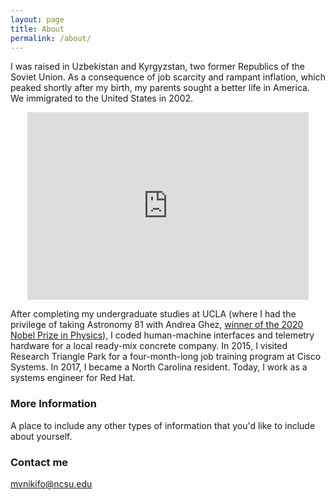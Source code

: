 ```yaml
---
layout: page
title: About
permalink: /about/
---
```


I was raised in Uzbekistan and Kyrgyzstan, two former Republics of the Soviet Union. As a consequence of job scarcity and rampant inflation, which peaked shortly after my birth, my parents sought a better life in America. We immigrated to the United States in 2002. 

<p align="center"><iframe src="https://data.worldbank.org/share/widget?contextual=default&end=2020&indicators=NY.GDP.DEFL.KD.ZG&locations=UZ-KG&start=1989" width='450' height='300' frameBorder='0' scrolling="no" ></iframe></iframe></p>

After completing my undergraduate studies at UCLA (where I had the privilege of taking Astronomy 81 with Andrea Ghez, [winner of the 2020 Nobel Prize in Physics](#https://www.nobelprize.org/prizes/physics/2020/ghez/facts/)), I coded human-machine interfaces and telemetry hardware for a local ready-mix concrete company. In 2015, I visited Research Triangle Park for a four-month-long job training program at Cisco Systems. In 2017, I became a North Carolina resident. Today, I work as a systems engineer for Red Hat.         

### More Information

A place to include any other types of information that you'd like to include about yourself.

### Contact me

[mvnikifo@ncsu.edu](mailto:mvnikifo@ncsu.edu)